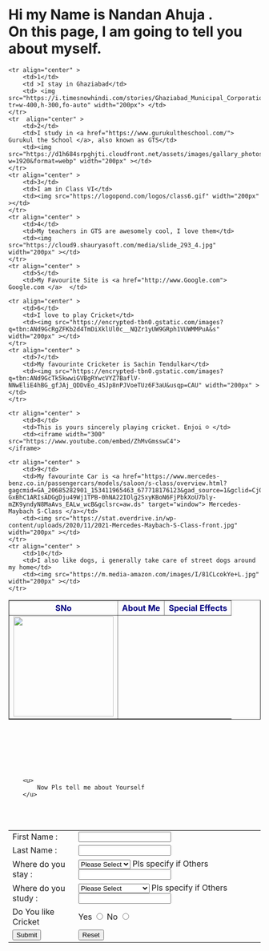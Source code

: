  <div bgcolor="#D3ECE6">
  <h1>
  	  	Hi my Name is Nandan Ahuja . <br/>
   		On this page, I am going to tell you about myself.
	  
  </h1>


 
	

<table border="1px" align="center" style="color:navy">
	<tr >
		<th>SNo</th> 
		<th>About Me</th> 
		<th>Special Effects</th> 
	</tr>

	<tr align="center" >
		<td>1</td> 
		<td >I stay in Ghaziabad</td> 
		<td> <img src="https://i.timesnowhindi.com/stories/Ghaziabad_Municipal_Corporation.jpg?tr=w-400,h-300,fo-auto" width="200px"> </td> 
	</tr>
	<tr  align="center" >
		<td>2</td> 
		<td>I study in <a href="https://www.gurukultheschool.com/"> Gurukul the School </a>, also known as GTS</td> 
		<td><img src="https://d1h684srpghjti.cloudfront.net/assets/images/gallary_photos/t1667459319_RXRfAKNzdt.jpg?w=1920&format=webp" width="200px" ></td> 
	</tr>
	<tr align="center" >
		<td>3</td> 
		<td>I am in Class VI</td> 
		<td><img src="https://logopond.com/logos/class6.gif" width="200px" ></td> 
	</tr>
	<tr align="center" >
		<td>4</td> 
		<td>My teachers in GTS are awesomely cool, I love them</td> 
		<td><img src="https://cloud9.shauryasoft.com/media/slide_293_4.jpg" width="200px" ></td> 
	</tr>
	<tr align="center" >
		<td>5</td> 
		<td>My Favourite Site is <a href="http://www.Google.com"> Google.com </a>  </td> 
  <td>  <img src="https://1000logos.net/wp-content/uploads/2021/05/Google-logo-768x432.png" width="200px" ></td> 
	</tr>

	<tr align="center" >
		<td>6</td> 
		<td>I love to play Cricket</td> 
		<td><img src="https://encrypted-tbn0.gstatic.com/images?q=tbn:ANd9GcRgZFKb2d4TmDiXklUl0c__NQZr1yUW9GRph1VUWMMPuA&s" width="200px" ></td> 
	</tr>
	<tr align="center" >
		<td>7</td> 
		<td>My favourinte Cricketer is Sachin Tendulkar</td> 
		<td><img src="https://encrypted-tbn0.gstatic.com/images?q=tbn:ANd9GcTk5kwwiGVBgRYwcVYZ7BaflV-NNwEliE4hBG_gfJAj_QDDvEo_4SJp8nPJVoeTUz6F3aU&usqp=CAU" width="200px" ></td> 
	</tr>

	<tr align="center" >
		<td>8</td> 
		<td>This is yours sincerely playing cricket. Enjoi ☺️ </td> 
		<td><iframe width="300" src="https://www.youtube.com/embed/ZhMvGmsswC4">
	</iframe>
</td> 
	</tr>



	<tr align="center" >
		<td>9</td> 
		<td>My favourinte Car is <a href="https://www.mercedes-benz.co.in/passengercars/models/saloon/s-class/overview.html?gagcmid=GA_20685282901_153411965463_677718176123&gad_source=1&gclid=Cj0KCQjw_-GxBhC1ARIsADGgDju49Wj1TPB-0hNA22IOlg2SxyKBoN6FjPbkXoU7bly-mZK9yndyN8MaAvs_EALw_wcB&gclsrc=aw.ds" target="window"> Mercedes-Maybach S-Class </a></td> 
		<td><img src="https://stat.overdrive.in/wp-content/uploads/2020/11/2021-Mercedes-Maybach-S-Class-front.jpg" width="200px" ></td> 
	</tr>
	<tr align="center" >
		<td>10</td> 
		<td>I also like dogs, i generally take care of street dogs around my home</td> 
		<td><img src="https://m.media-amazon.com/images/I/81CLcokYe+L.jpg" width="200px" ></td> 
	</tr>
</table>

<br/><br/><br/><br/><br/>


  		<u>
  	  		Now Pls tell me about Yourself
  		</u>


<br/><br/>


<Center>
	<table>
<form action="http://google.com">


<tr>	
	<td><label> First Name : </label></td>
	<td><input type="text" name="First Name"></td>
</tr>

<tr>	
	<td><label> Last Name : </label></td>
	<td><input type="text" name="Last Name"></td>
</tr>

<tr>	
	<td><label> Where do you stay : </label></td>
	<td>
		<select>
			<option>Please Select</option>
			<option>Ghaziabad</option>
			<option>Noida</option>
			<option>Delhi</option>
			<option>Gurgaon</option>
			<option>Others</option>
		</select>
		Pls specify if Others <input type="text" name="Last Name">
	</td>
</tr>

<tr>	
	<td><label> Where do you study : </label></td>
	<td>
		<select>
			<option>Please Select</option>
			<option>GTS</option>
			<option>DPSG</option>
			<option>SLPS</option>
			<option>Nehru World School</option>
			<option>St. Pauls Academy</option>
			<option>DAV Sahibabad</option>
			<option>Holy Child School</option>
			<option>Others</option>
		</select>
		Pls specify if Others <input type="text" name="Last Name">
	</td>
</tr>



<tr>	
	<td><label> Do You like Cricket </label></td>
	<td>
		Yes <input type="radio" name="Last Name">
		No <input type="radio" name="Last Name">
	</td>
</tr>


<tr>	
	<td><button type="submit">Submit</button></td>
	<td><button type="reset">Reset</button></td>
</tr>


</form>
</table>
</Center>
<br/><br/><br/><br/><br/><br/><br/>
</form>
</div>
